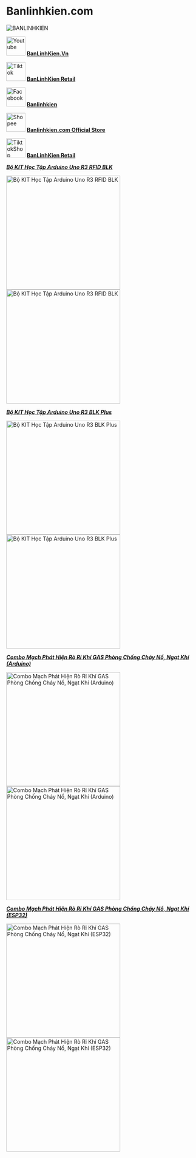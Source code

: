 # Banlinhkien.com
![BANLINHKIEN](https://pos.nvncdn.com/f2fe44-24897/store/20180126_gVLn1I1Irv2dz2XjhYDIshMM.png)

<img src="https://encrypted-tbn0.gstatic.com/images?q=tbn:ANd9GcTuMYP8t3RGESq5KDLPLjtqvTmeG_ZQzaz56Q&s" alt="Youtube" width="50" />   [**BanLinhKien.Vn**](https://www.youtube.com/@BanLinhKienVn)

<img src="https://encrypted-tbn0.gstatic.com/images?q=tbn:ANd9GcTvQHkkzWJBXyAHKcdVe2KQ3kYJvneBO-zUag&s" alt="Tiktok" width="50" />   [**BanLinhKien Retail**](https://www.tiktok.com/@banlinhkienretail?lang=vi-VN)

<img src="https://encrypted-tbn0.gstatic.com/images?q=tbn:ANd9GcRdgS0IxquKvMSPtIH1lRTPotJWkOBLT_KQ5g&s" alt="Facebook" width="50" />   [**Banlinhkien**](https://www.facebook.com/banlinhkienMH)

<img src="https://quyhyvong.com/wp-content/uploads/2021/11/Logo-Shopee.png" alt="Shopee" width="50" />   [**Banlinhkien.com Official Store**](https://shopee.vn/banlinhkien_mh)

<img src="https://freepnglogo.com/images/all_img/1714299055tiktok-shop-logo-png.png" alt="TiktokShop" width="50" />   [**BanLinhKien Retail**](https://www.tiktok.com/@banlinhkienretail?_t=8qfDAd26YlD&_r=1)



[***Bộ KIT Học Tập Arduino Uno R3 RFID BLK***](https://banlinhkien.com/bo-kit-hoc-tap-arduino-uno-r3-rfid-blk-p38419269.html)

<img src="https://pos.nvncdn.com/f2fe44-24897/ps/20230809_17PCMBLIyi.jpeg" alt="Bộ KIT Học Tập Arduino Uno R3 RFID BLK" width="300" />   <img src="https://pos.nvncdn.com/f2fe44-24897/ps/20230812_uYm8JxNdLJ.jpeg" alt="Bộ KIT Học Tập Arduino Uno R3 RFID BLK" width="300" />   

[***Bộ KIT Học Tập Arduino Uno R3 BLK Plus***](https://banlinhkien.com/bo-kit-hoc-tap-arduino-uno-r3-blk-plus-p38419270.html)

<img src="https://pos.nvncdn.com/f2fe44-24897/ps/20230821_o5LKOchlIF.jpeg" alt="Bộ KIT Học Tập Arduino Uno R3 BLK Plus" width="300" />   <img src="https://pos.nvncdn.com/f2fe44-24897/ps/20230818_gWTNTGRu66.jpeg" alt="Bộ KIT Học Tập Arduino Uno R3 BLK Plus" width="300" />   

[***Combo Mạch Phát Hiện Rò Rỉ Khí GAS Phòng Chống Cháy Nổ, Ngạt Khí (Arduino)***](https://banlinhkien.com/combo-mach-phat-hien-ro-ri-khi-gas-phong-chong-chay-no-ngat-khi-arduino-p38420049.html)

<img src="https://pos.nvncdn.com/f2fe44-24897/ps/20240329_ws5QvOexTO.jpeg" alt="Combo Mạch Phát Hiện Rò Rỉ Khí GAS Phòng Chống Cháy Nổ, Ngạt Khí (Arduino)" width="300" />   <img src="https://pos.nvncdn.com/f2fe44-24897/ps/20240331_WYb6CFqFlI.jpeg" alt="Combo Mạch Phát Hiện Rò Rỉ Khí GAS Phòng Chống Cháy Nổ, Ngạt Khí (Arduino)" width="300" />

[***Combo Mạch Phát Hiện Rò Rỉ Khí GAS Phòng Chống Cháy Nổ, Ngạt Khí (ESP32)***](https://banlinhkien.com/combo-mach-phat-hien-ro-ri-khi-gas-phong-chong-chay-no-ngat-khi-esp32-p38420050.html)

<img src="https://pos.nvncdn.com/f2fe44-24897/ps/20240329_OzboUELGyt.jpeg" alt="Combo Mạch Phát Hiện Rò Rỉ Khí GAS Phòng Chống Cháy Nổ, Ngạt Khí (ESP32)" width="300" />   <img src="https://pos.nvncdn.com/f2fe44-24897/ps/20240329_RUxz1OJYHT.jpeg" alt="Combo Mạch Phát Hiện Rò Rỉ Khí GAS Phòng Chống Cháy Nổ, Ngạt Khí (ESP32)" width="300" />  

